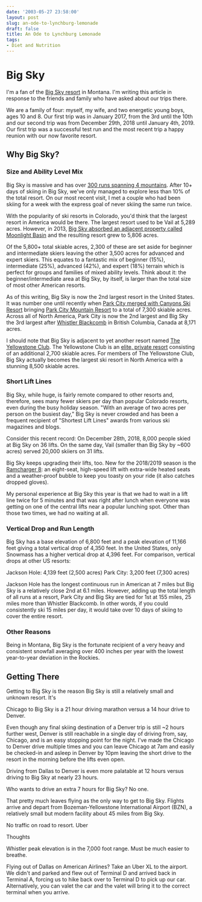 ```yaml
---
date: '2003-05-27 23:58:00'
layout: post
slug: an-ode-to-lynchburg-lemonade
draft: false
title: An Ode to Lynchburg Lemonade
tags:
- Diet and Nutrition
---
```


# Big Sky

I'm a fan of the [Big Sky resort](https://bigskyresort.com) in Montana. I'm writing this article in response to the friends and family who have asked about our trips there.

We are a family of four: myself, my wife, and two energetic young boys, ages 10 and 8. Our first trip was in January 2017, from the 3rd until the 10th and our second trip was from December 29th, 2018 until January 4th, 2019. Our first trip was a successful test run and the most recent trip a happy reunion with our now favorite resort.

## Why Big Sky?

### Size and Ability Level Mix

Big Sky is massive and has over [300 runs spanning 4 mountains](https://bigskyresort.com/Documents/Big%20Sky/The%20Resort/W1819/SMALL%20Main%2019.pdf). After 10+ days of skiing in Big Sky, we've only managed to explore less than 10% of the total resort. On our most recent visit, I met a couple who had been skiing for a week with the express goal of never skiing the same run twice.

With the popularity of ski resorts in Colorado, you'd think that the largest resort in America would be there. The largest resort used to be Vail at 5,289 acres. However, in 2013, [Big Sky absorbed an adjacent property called Moonlight Basin](https://www.businessinsider.com/big-sky-gets-gigantic-with-moonlight-merger-2013-9) and the resulting resort grew to 5,806 acres.

Of the 5,800+ total skiable acres, 2,300 of these are set aside for beginner and intermediate skiers leaving the other 3,500 acres for advanced and expert skiers. This equates to a fantastic mix of beginner (15%), intermediate (25%), advanced (42%), and expert (18%) terrain which is perfect for groups and families of mixed ability levels. Think about it: the beginner/intermediate area at Big Sky, by itself, is larger than the total size of most other American resorts.

As of this writing, Big Sky is now the 2nd largest resort in the United States. It was number one until recently when [Park City merged with Canyons Ski Resort](https://www.ksl.com/?sid=35709426&nid=1288) bringing [Park City Mountain Resort](https://www.parkcitymountain.com) to a total of 7,300 skiable acres. Across all of North America, Park City is now the 2nd largest and Big Sky the 3rd largest after [Whistler Blackcomb](https://www.whistlerblackcomb.com) in British Columbia, Canada at 8,171 acres.

I should note that Big Sky is adjacent to yet another resort named [The Yellowstone Club](http://yellowstoneclub.com). The Yellowstone Club is an [elite, private resort](https://www.businessinsider.com/why-the-yellowstone-club-is-so-popular-with-business-moguls-2016-12) consisting of an additional 2,700 skiable acres. For members of The Yellowstone Club, Big Sky actually becomes the largest ski resort in North America with a stunning 8,500 skiable acres.

### Short Lift Lines

Big Sky, while huge, is fairly remote compared to other resorts and, therefore, sees many fewer skiers per day than popular Colorado resorts, even during the busy holiday season. "With an average of two acres per person on the busiest day," Big Sky is never crowded and has been a frequent recipient of "Shortest Lift Lines" awards from various ski magazines and blogs.

Consider this recent record: On December 28th, 2018, 8,000 people skied at Big Sky on 36 lifts. On the same day, Vail (smaller than Big Sky by ~600 acres) served 20,000 skiiers on 31 lifts.

Big Sky keeps upgrading their lifts, too. New for the 2018/2019 season is the [Ramcharger 8](https://www.youtube.com/watch?v=SyMFzy-dH2Y): an eight-seat, high-speed lift with extra-wide heated seats and a weather-proof bubble to keep you toasty on your ride (it also catches dropped gloves).

My personal experience at Big Sky this year is that we had to wait in a lift line twice for 5 minutes and that was right after lunch when everyone was getting on one of the central lifts near a popular lunching spot. Other than those two times, we had no waiting at all.

### Vertical Drop and Run Length

Big Sky has a base elevation of 6,800 feet and a peak elevation of 11,166 feet giving a total vertical drop of 4,350 feet. In the United States, only Snowmass has a higher vertical drop at 4,396 feet. For comparison, vertical drops at other US resorts:

Jackson Hole: 4,139 feet (2,500 acres)
Park City: 3,200 feet (7,300 acres)

Jackson Hole has the longest continuous run in American at 7 miles but Big Sky is a relatively close 2nd at 6.1 miles. However, adding up the total length of all runs at a resort, Park City and Big Sky are tied for 1st at 155 miles, 25 miles more than Whistler Blackcomb. In other words, if you could consistently ski 15 miles per day, it would take over 10 days of skiing to cover the entire resort.

### Other Reasons

Being in Montana, Big Sky is the fortunate recipient of a very heavy and consistent snowfall averaging over 400 inches per year with the lowest year-to-year deviation in the Rockies.



## Getting There

Getting to Big Sky is the reason Big Sky is still a relatively small and unknown resort. It's 

Chicago to Big Sky is a 21 hour driving marathon versus a 14 hour drive to Denver.

Even though any final skiing destination of a Denver trip is still ~2 hours further west, Denver is still reachable in a single day of driving from, say, Chicago, and is an easy stopping point for the night. I've made the Chicago to Denver drive multiple times and you can leave Chicago at 7am and easily be checked-in and asleep in Denver by 10pm leaving the short drive to the resort in the morning before the lifts even open.

Driving from Dallas to Denver is even more palatable at 12 hours versus driving to Big Sky at nearly 23 hours.

Who wants to drive an extra 7 hours for Big Sky? No one.

That pretty much leaves flying as the only way to get to Big Sky. Flights arrive and depart from Bozeman-Yellowstone International Airport (BZN), a relatively small but modern facility about 45 miles from Big Sky.

No traffic on road to resort. Uber

Thoughts

Whistler peak elevation is in the 7,000 foot range. Must be much easier to breathe.

Flying out of Dallas on American Airlines? Take an Uber XL to the airport. We didn't and parked and flew out of Terminal D and arrived back in Terminal A, forcing us to hike back over to Terminal D to pick up our car. Alternatively, you can valet the car and the valet will bring it to the correct terminal when you arrive.
